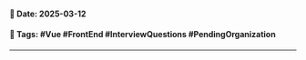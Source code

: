 #### 📅 **Date**: 2025-03-12

#### 🔖 **Tags**: #Vue #FrontEnd #InterviewQuestions #PendingOrganization

---
